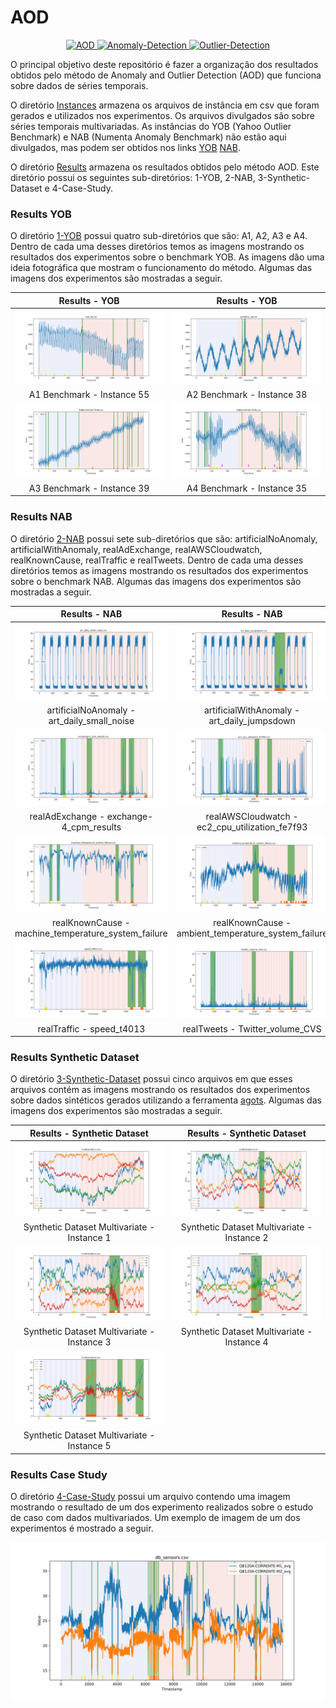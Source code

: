 # AOD

<p align="center">
  <a href="#">
    <img src="https://img.shields.io/badge/AOD-brightgreen.svg" alt="AOD">
  </a>
  <a href="#">
    <img src="https://img.shields.io/badge/Anomaly-Detection-blue.svg" alt="Anomaly-Detection">
  </a>
  <a href="#">
    <img src="https://img.shields.io/badge/Outlier-Detection-orange.svg" alt="Outlier-Detection">
  </a>
</p>

O principal objetivo deste repositório é fazer a organização dos resultados obtidos pelo método de Anomaly and Outlier Detection (AOD) que funciona sobre dados de séries temporais. 

O diretório [Instances](./Instances/) armazena os arquivos de instância em csv que foram gerados e utilizados nos experimentos. Os arquivos divulgados são sobre séries temporais multivariadas. As instâncias do YOB (Yahoo Outlier Benchmark) e NAB (Numenta Anomaly Benchmark) não estão aqui divulgados, mas podem ser obtidos nos links [YOB](https://webscope.sandbox.yahoo.com/catalog.php?datatype=s\&did=70) [NAB](https://github.com/numenta/NAB).

O diretório [Results](./Results/) armazena os resultados obtidos pelo método AOD. Este diretório possui os seguintes sub-diretórios: 1-YOB, 2-NAB, 3-Synthetic-Dataset e 4-Case-Study. 

### Results YOB

O diretório [1-YOB](./Results/1-YOB/) possui quatro sub-diretórios que são: A1, A2, A3 e A4. Dentro de cada uma desses diretórios temos as imagens mostrando os resultados dos experimentos sobre o benchmark YOB. As imagens dão uma ideia fotográfica que mostram o funcionamento do método. Algumas das imagens dos experimentos são mostradas a seguir. 

| Results - YOB                                          | Results - YOB                                          |
|:------------------------------------------------------:|:------------------------------------------------------:|
| ![](./Results/1-YOB/A1/plot-real_55.csv.svg)           | ![](./Results/1-YOB/A2/plot-synthetic_38.csv.svg)      |
| A1 Benchmark - Instance 55                             | A2 Benchmark - Instance 38                             |
| ![](./Results/1-YOB/A3/plot-A3Benchmark-TS39.csv.svg)  | ![](./Results/1-YOB/A4/plot-A4Benchmark-TS35.csv.svg)  |
| A3 Benchmark - Instance 39                             | A4 Benchmark - Instance 35                             |

### Results NAB

O diretório [2-NAB](./Results/2-NAB/) possui sete sub-diretórios que são: artificialNoAnomaly, artificialWithAnomaly, realAdExchange, realAWSCloudwatch, realKnownCause, realTraffic e realTweets. Dentro de cada uma desses diretórios temos as imagens mostrando os resultados dos experimentos sobre o benchmark NAB. Algumas das imagens dos experimentos são mostradas a seguir. 

| Results - NAB                                             | Results - NAB                                                   |
|:---------------------------------------------------------:|:---------------------------------------------------------------:|
| ![](./Results/2-NAB/artificialNoAnomaly/plot-art_daily_small_noise.csv.svg) | ![](./Results/2-NAB/artificialWithAnomaly/plot-art_daily_jumpsdown.csv.svg) |
| artificialNoAnomaly - art_daily_small_noise               | artificialWithAnomaly - art_daily_jumpsdown                     |
| ![](./Results/2-NAB/realAdExchange/plot-exchange-4_cpm_results.csv.svg) | ![](./Results/2-NAB/realAWSCloudwatch/plot-ec2_cpu_utilization_fe7f93.csv.svg) |
| realAdExchange - exchange-4_cpm_results                   | realAWSCloudwatch - ec2_cpu_utilization_fe7f93                  |
| ![](./Results/2-NAB/realKnownCause/plot-machine_temperature_system_failure.csv.svg)  | ![](./Results/2-NAB/realKnownCause/plot-ambient_temperature_system_failure.csv.svg)  |
| realKnownCause - machine_temperature_system_failure       | realKnownCause - ambient_temperature_system_failure             |
| ![](./Results/2-NAB/realTraffic/plot-speed_t4013.csv.svg) | ![](./Results/2-NAB/realTweets/plot-Twitter_volume_CVS.csv.svg) |
| realTraffic - speed_t4013                                 | realTweets - Twitter_volume_CVS                                 |

### Results Synthetic Dataset

O diretório [3-Synthetic-Dataset](./Results/3-Synthetic-Dataset/) possui cinco arquivos em que esses arquivos contém as imagens mostrando os resultados dos experimentos sobre dados sintéticos gerados utilizando a ferramenta [agots](https://github.com/KDD-OpenSource/agots). Algumas das imagens dos experimentos são mostradas a seguir. 

| Results - Synthetic Dataset                                    | Results - Synthetic Dataset                                    |
|:--------------------------------------------------------------:|:--------------------------------------------------------------:|
| ![](./Results/3-Synthetic-Dataset/plot-multivariate-1.csv.svg) | ![](./Results/3-Synthetic-Dataset/plot-multivariate-2.csv.svg) |
| Synthetic Dataset Multivariate - Instance 1                    | Synthetic Dataset Multivariate - Instance 2                    |
| ![](./Results/3-Synthetic-Dataset/plot-multivariate-3.csv.svg) | ![](./Results/3-Synthetic-Dataset/plot-multivariate-4.csv.svg) |
| Synthetic Dataset Multivariate - Instance 3                    | Synthetic Dataset Multivariate - Instance 4                    |
| ![](./Results/3-Synthetic-Dataset/plot-multivariate-5.csv.svg) |                                                                |
| Synthetic Dataset Multivariate - Instance 5                    |                                                                |

### Results Case Study

O diretório [4-Case-Study](./Results/4-Case-Study/) possui um arquivo contendo uma imagem mostrando o resultado de um dos experimento realizados sobre o estudo de caso com dados multivariados. Um exemplo de imagem de um dos experimentos é mostrado a seguir. 

![](./Results/4-Case-Study/plot-db_sensors.csv.svg)

